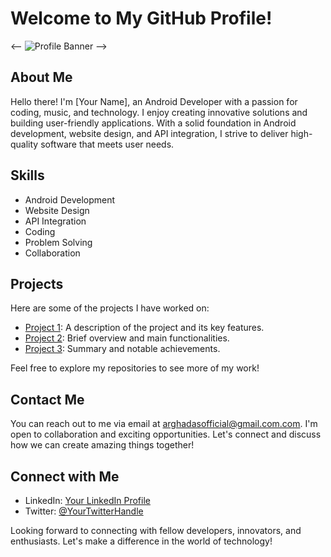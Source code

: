 # Welcome to My GitHub Profile!
<--
![Profile Banner](https://your-image-url.com)
-->
## About Me

Hello there! I'm [Your Name], an Android Developer with a passion for coding, music, and technology. I enjoy creating innovative solutions and building user-friendly applications. With a solid foundation in Android development, website design, and API integration, I strive to deliver high-quality software that meets user needs.

## Skills

- Android Development
- Website Design
- API Integration
- Coding
- Problem Solving
- Collaboration

## Projects

Here are some of the projects I have worked on:

- [Project 1](https://github.com/your-username/project-1): A description of the project and its key features.
- [Project 2](https://github.com/your-username/project-2): Brief overview and main functionalities.
- [Project 3](https://github.com/your-username/project-3): Summary and notable achievements.

Feel free to explore my repositories to see more of my work!


## Contact Me

You can reach out to me via email at [arghadasofficial@gmail.com.com](mailto:arghadasofficial@gmail.com). I'm open to collaboration and exciting opportunities. Let's connect and discuss how we can create amazing things together!

## Connect with Me

- LinkedIn: [Your LinkedIn Profile](https://www.linkedin.com/in/your-username)
- Twitter: [@YourTwitterHandle](https://twitter.com/your-twitter-handle)

Looking forward to connecting with fellow developers, innovators, and enthusiasts. Let's make a difference in the world of technology!
